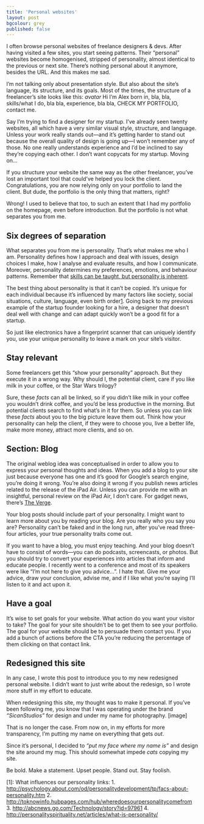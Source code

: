 ```yaml
---
title: 'Personal websites'
layout: post
bgcolour: grey
published: false
---
```

I often browse personal websites of freelance designers & devs. After having visited a few sites, you start seeing patterns. Their “personal” websites become homogenised, stripped of personality, almost identical to the previous or next site. There’s nothing personal about it anymore, besides the URL. And this makes me sad.

I’m not talking only about presentation style. But also about the site’s language, its structure, and its goals. Most of the times, the structure of a freelancer’s site looks like this:
*avatar* Hi I’m Alex born in, bla, bla, skills/what I do, bla bla, experience, bla bla, CHECK MY PORTFOLIO, contact me.

Say I’m trying to find a designer for my startup. I’ve already seen twenty websites, all which have a very similar visual style, structure, and language. Unless your work really stands out—and it’s getting harder to stand out because the overall quality of design is going up—I won’t remember any of those. No one really understands experience and I’d be inclined to say they’re copying each other. I don’t want copycats for my startup. Moving on…

If you structure your website the same way as the other freelancer, you’ve lost an important tool that could’ve helped you lock the client. Congratulations, you are now relying only on your portfolio to land the client. But dude, the portfolio is the only thing that matters, right?

Wrong! I used to believe that too, to such an extent that I had my portfolio on the homepage, even before introduction. But the portfolio is not what separates you from me.

## Six degrees of separation

What separates you from me is personality. That’s what makes me who I am. Personality defines how I approach and deal with issues, design choices I make, how I analyse and evaluate results, and how I communicate. Moreover, personality determines my preferences, emotions, and behaviour patterns. Remember that [skills can be taught, but personality is inherent](https://twitter.com/alexcican/status/381735300638076928).

The best thing about personality is that it can’t be copied. It’s unique for each individual because it’s influenced by many factors like society, social situations, culture, language, even birth order[1](#footnotes). Going back to my previous example of the startup founder looking for a hire, a designer that doesn’t deal well with change and can adapt quickly won’t be a good fit for a startup.

So just like electronics have a fingerprint scanner that can uniquely identify you, use your unique personality to leave a mark on your site’s visitor.

## Stay relevant

Some freelancers get this “show your personality” approach. But they execute it in a wrong way. Why should I, the potential client, care if you like milk in your coffee, or the Star Wars trilogy?

Sure, these *facts* can all be linked, so if you didn’t like milk in your coffee you wouldn’t drink coffee, and you’d be less productive in the morning. But potential clients search to find what’s in it for them. So unless you can link these *facts* about you to the big picture leave them out. Think how your personality can help the client, if they were to choose you, live a better life, make more money, attract more clients, and so on.

## Section: Blog

The original weblog idea was conceptualised in order to allow you to express your personal thoughts and ideas. When you add a blog to your site just because everyone has one and it’s good for Google’s search engine, you’re doing it wrong. You’re also doing it wrong if you publish news articles related to the release of the iPad Air. Unless you can provide me with an insightful, personal review on the iPad Air, I don’t care. For gadget news, there’s [The Verge](theverge.com).

Your blog posts should include part of your personality. I might want to learn more about you by reading your blog. Are you really who you say you are? Personality can’t be faked and in the long run, after you’ve read three-four articles, your true personality traits come out.

If you want to have a blog, you must enjoy teaching. And your blog doesn’t have to consist of words—you can do podcasts, screencasts, or photos. But you should try to convert your experiences into articles that inform and educate people. I recently went to a conference and most of its speakers were like “I’m not here to give you advice…”. I hate that. Give me your advice, draw your conclusion, advise me, and if I like what you’re saying I’ll listen to it and act upon it.

## Have a goal

It’s wise to set goals for your website. What action do you want your visitor to take? The goal for your site shouldn’t be to get them to see your portfolio. The goal for your website should be to persuade them contact you. If you add a bunch of actions before the CTA you’re reducing the percentage of them clicking on that contact link.

## Redesigned this site

In any case, I wrote this post to introduce you to my new redesigned personal website. I didn’t want to just write about the redesign, so I wrote more stuff in my effort to educate.

When redesigning this site, my thought was to make it personal. If you’ve been following me, you know that I was operating under the brand *“SicanStudios”* for design and under my name for photography.
[image]

That is no longer the case. From now on, in my efforts for more transparency, I’m putting my name on everything that gets *out*.

Since it’s personal, I decided to *“put my face where my name is”* and design the site around my mug. This should somewhat impede *cats* copying my site.

Be bold. Make a statement. Upset people. Stand out. Stay foolish.



[1]: What influences our personality links: 1. http://psychology.about.com/od/personalitydevelopment/tp/facs-about-personality.htm 2. http://toknowinfo.hubpages.com/hub/wheredoesourpersonalitycomefrom 3. http://abcnews.go.com/Technology/story?id=97961 4. http://personalityspirituality.net/articles/what-is-personality/
